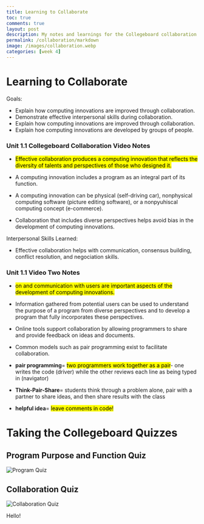 ```yaml
---
title: Learning to Collaborate
toc: true
comments: true
layout: post
description: My notes and learnings for the Collegeboard collaboration videos.
permalink: /collaboration/markdown
image: /images/collaboration.webp
categories: [week 4]
---
```

# Learning to Collaborate
Goals: 
- Explain how computing innovations are improved through collaboration.
- Demonstrate effective interpersonal skills during collaboration.
- Explain how computing innovations are improved through collaboration.
- Explain hoe computing innovations are developed by groups of people.


### Unit 1.1 Collegeboard Collaboration Video Notes
- <mark>Effective collaboration produces a computing innovation that reflects the diversity of talents and perspectives of those who designed it. </mark>

- A computing innovation includes a program as an integral part of its function.

- A computing innovation can be physical (self-driving car), nonphysical computing software (picture editing software), or a nonpyuhiscal computing concept (e-commerce).

- Collaboration that includes diverse perspectives helps avoid bias in the development of computing innovations.

Interpersonal Skills Learned:
- Effective collaboration helps with communication, consensus building, conflict resolution, and negociation skills.

### Unit 1.1 Video Two Notes
- <mark>on and communication with users are important aspects of the development of computing innovations.</mark>

- Information gathered from potential users can be used to understand the purpose of a program from diverse perspectives and to develop a program that fully incorporates these perspectives.

- Online tools support collaboration by allowing programmers to share and provide feedback on ideas and documents.

- Common models such as pair programming exist to facilitate collaboration.

- **pair programming**= <mark>two programmers work together as a pair</mark>- one writes the code (driver) while the other reviews each line as being typed in (navigator)

- **Think-Pair-Share**= students think through a problem alone, pair with a partner to share ideas, and then share results with the class

- **helpful idea**= <mark>leave comments in code!</mark>


# Taking the Collegeboard Quizzes
## Program Purpose and Function Quiz
![Program Quiz]({{site.baseurl}}/images/programquiz.png)

## Collaboration Quiz
![Collaboration Quiz]({{site.baseurl}}/images/collaborationquiz.png)

Hello!